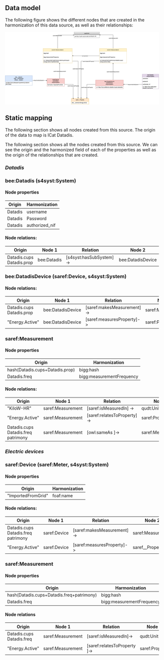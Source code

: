 ## Data model
The following figure shows the different nodes that are created in the harmonization of this data source, as well as their relationships:

![image](/plugins/infraestructures/datadisicat.png)

## Static mapping
The following section shows all nodes created from this source. The origin of the data to map is ICat Datadis.

The following section shows all the nodes created from this source. 
We can see the origin and the harmonized field of each of the properties as well as the origin of the relationships that are created. 


### *Datadis*

### bee:Datadis (s4syst:System)
#### Node properties

| Origin  | Harmonization  |
|---------|----------------|
| Datadis | username       |
| Datadis | Password       |
| Datadis | authorized_nif |

#### Node relations: 
| Origin                        | Node 1      | Relation                 | Node 2            |
|-------------------------------|-------------|--------------------------|-------------------|
| Datadis.cups<br/>Datadis.prop | bee:Datadis | [s4syst:hasSubSystem] -> | bee:DatadisDevice |

### bee:DatadisDevice (saref:Device, s4syst:System)
#### Node relations: 
| Origin                        | Node 1            | Relation                   | Node 2            |
|-------------------------------|-------------------|----------------------------|-------------------|
| Datadis.cups<br/>Datadis.prop | bee:DatadisDevice | [saref:makesMeasurement]-> | saref:Measurement |
| "Energy.Active"               | bee:DatadisDevice | [saref:measuresProperty]-> | saref:Property    |

### saref:Measurement
#### Node properties
| Origin                          | Harmonization             |
|---------------------------------|---------------------------|
| hash(Datadis.cups+Datadis.prop) | bigg:hash                 |
| Datadis.freq                    | bigg:measurementFrequency |


#### Node relations: 
| Origin                                      | Node 1            | Relation                     | Node 2            |
|---------------------------------------------|-------------------|------------------------------|-------------------|
| "KiloW-HR"                                  | saref:Measurement | [saref:isMeasuredIn] ->      | qudt:Unit         |
| "Energy.Active"                             | saref:Measurement | [saref:relatesToProperty] -> | saref:Property    |
| Datadis.cups<br/>Datadis.freq<br/>patrimony | saref:Measurement | [owl:sameAs ]->              | saref:Measurement |

### *Electric devices*
### saref:Device (saref:Meter, s4syst:System)
#### Node properties
| Origin             | Harmonization |
|--------------------|---------------|
| "ImportedFromGrid" | foaf:name     |

#### Node relations: 
| Origin                                      | Node 1       | Relation                   | Node 2            |
|---------------------------------------------|--------------|----------------------------|-------------------|
| Datadis.cups<br/>Datadis.freq<br/>patrimony | saref:Device | [saref:makesMeasurement]-> | saref:Measurement |
| "Energy.Active"                             | saref:Device | [saref:measuresProperty]-> | saref__Property   |

### saref:Measurement
#### Node properties
| Origin                                    | Harmonization             |
|-------------------------------------------|---------------------------|
| hash(Datadis.cups+Datadis.freq+patrimony) | bigg:hash                 |
| Datadis.freq                              | bigg:measurementFrequency |

#### Node relations
| Origin                        | Node 1             | Relation                     | Node 2         |
|-------------------------------|--------------------|------------------------------|----------------|
| Datadis.cups<br/>Datadis.freq | saref:Measurement  | [saref:isMeasuredIn]->       | qudt:Unit      |
| "Energy.Active"               | saref:Measurement  | [saref:relatesToProperty ]-> | saref:Property |
